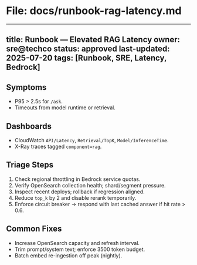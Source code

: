 # File: docs/runbook-rag-latency.md
---
title: Runbook — Elevated RAG Latency
owner: sre@techco
status: approved
last-updated: 2025-07-20
tags: [Runbook, SRE, Latency, Bedrock]
---

## Symptoms
- P95 > 2.5s for `/ask`.
- Timeouts from model runtime or retrieval.

## Dashboards
- CloudWatch `API/Latency`, `Retrieval/TopK`, `Model/InferenceTime`.
- X-Ray traces tagged `component=rag`.

## Triage Steps
1. Check regional throttling in Bedrock service quotas.
2. Verify OpenSearch collection health; shard/segment pressure.
3. Inspect recent deploys; rollback if regression aligned.
4. Reduce `top_k` by 2 and disable rerank temporarily.
5. Enforce circuit breaker → respond with last cached answer if hit rate > 0.6.

## Common Fixes
- Increase OpenSearch capacity and refresh interval.
- Trim prompt/system text; enforce 3500 token budget.
- Batch embed re-ingestion off peak (nightly).
